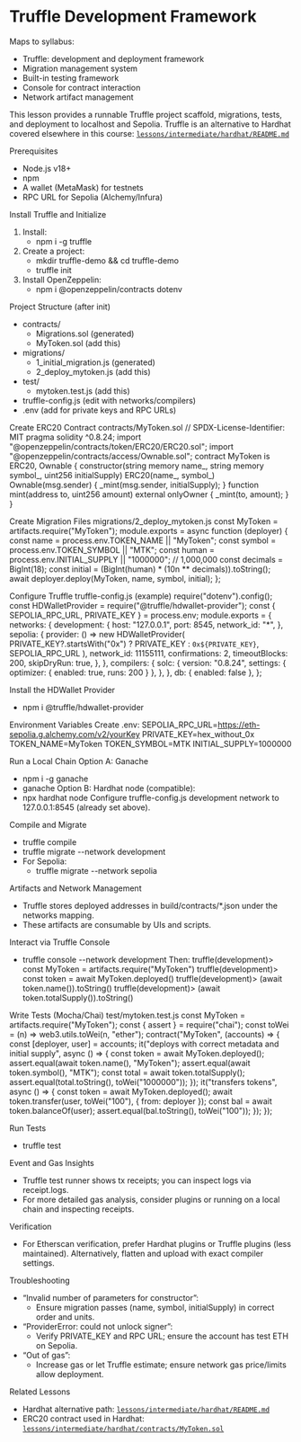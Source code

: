 # Truffle Development Framework

Maps to syllabus:
- Truffle: development and deployment framework
- Migration management system
- Built-in testing framework
- Console for contract interaction
- Network artifact management

This lesson provides a runnable Truffle project scaffold, migrations, tests, and deployment to localhost and Sepolia. Truffle is an alternative to Hardhat covered elsewhere in this course: [`lessons/intermediate/hardhat/README.md`](lessons/intermediate/hardhat/README.md)

Prerequisites
- Node.js v18+
- npm
- A wallet (MetaMask) for testnets
- RPC URL for Sepolia (Alchemy/Infura)

Install Truffle and Initialize
1) Install:
   - npm i -g truffle
2) Create a project:
   - mkdir truffle-demo && cd truffle-demo
   - truffle init
3) Install OpenZeppelin:
   - npm i @openzeppelin/contracts dotenv

Project Structure (after init)
- contracts/
  - Migrations.sol (generated)
  - MyToken.sol (add this)
- migrations/
  - 1_initial_migration.js (generated)
  - 2_deploy_mytoken.js (add this)
- test/
  - mytoken.test.js (add this)
- truffle-config.js (edit with networks/compilers)
- .env (add for private keys and RPC URLs)

Create ERC20 Contract
contracts/MyToken.sol
// SPDX-License-Identifier: MIT
pragma solidity ^0.8.24;
import "@openzeppelin/contracts/token/ERC20/ERC20.sol";
import "@openzeppelin/contracts/access/Ownable.sol";
contract MyToken is ERC20, Ownable {
    constructor(string memory name_, string memory symbol_, uint256 initialSupply) ERC20(name_, symbol_) Ownable(msg.sender) {
        _mint(msg.sender, initialSupply);
    }
    function mint(address to, uint256 amount) external onlyOwner {
        _mint(to, amount);
    }
}

Create Migration Files
migrations/2_deploy_mytoken.js
const MyToken = artifacts.require("MyToken");
module.exports = async function (deployer) {
  const name = process.env.TOKEN_NAME || "MyToken";
  const symbol = process.env.TOKEN_SYMBOL || "MTK";
  const human = process.env.INITIAL_SUPPLY || "1000000"; // 1,000,000
  const decimals = BigInt(18);
  const initial = (BigInt(human) * (10n ** decimals)).toString();
  await deployer.deploy(MyToken, name, symbol, initial);
};

Configure Truffle
truffle-config.js (example)
require("dotenv").config();
const HDWalletProvider = require("@truffle/hdwallet-provider");
const { SEPOLIA_RPC_URL, PRIVATE_KEY } = process.env;
module.exports = {
  networks: {
    development: {
      host: "127.0.0.1",
      port: 8545,
      network_id: "*",
    },
    sepolia: {
      provider: () => new HDWalletProvider(
        PRIVATE_KEY?.startsWith("0x") ? PRIVATE_KEY : `0x${PRIVATE_KEY}`,
        SEPOLIA_RPC_URL
      ),
      network_id: 11155111,
      confirmations: 2,
      timeoutBlocks: 200,
      skipDryRun: true,
    },
  },
  compilers: {
    solc: {
      version: "0.8.24",
      settings: { optimizer: { enabled: true, runs: 200 } },
    },
  },
  db: { enabled: false },
};

Install the HDWallet Provider
- npm i @truffle/hdwallet-provider

Environment Variables
Create .env:
SEPOLIA_RPC_URL=https://eth-sepolia.g.alchemy.com/v2/yourKey
PRIVATE_KEY=hex_without_0x
TOKEN_NAME=MyToken
TOKEN_SYMBOL=MTK
INITIAL_SUPPLY=1000000

Run a Local Chain
Option A: Ganache
- npm i -g ganache
- ganache
Option B: Hardhat node (compatible):
- npx hardhat node
Configure truffle-config.js development network to 127.0.0.1:8545 (already set above).

Compile and Migrate
- truffle compile
- truffle migrate --network development
- For Sepolia:
  - truffle migrate --network sepolia

Artifacts and Network Management
- Truffle stores deployed addresses in build/contracts/*.json under the networks mapping.
- These artifacts are consumable by UIs and scripts.

Interact via Truffle Console
- truffle console --network development
Then:
truffle(development)> const MyToken = artifacts.require("MyToken")
truffle(development)> const token = await MyToken.deployed()
truffle(development)> (await token.name()).toString()
truffle(development)> (await token.totalSupply()).toString()

Write Tests (Mocha/Chai)
test/mytoken.test.js
const MyToken = artifacts.require("MyToken");
const { assert } = require("chai");
const toWei = (n) => web3.utils.toWei(n, "ether");
contract("MyToken", (accounts) => {
  const [deployer, user] = accounts;
  it("deploys with correct metadata and initial supply", async () => {
    const token = await MyToken.deployed();
    assert.equal(await token.name(), "MyToken");
    assert.equal(await token.symbol(), "MTK");
    const total = await token.totalSupply();
    assert.equal(total.toString(), toWei("1000000"));
  });
  it("transfers tokens", async () => {
    const token = await MyToken.deployed();
    await token.transfer(user, toWei("100"), { from: deployer });
    const bal = await token.balanceOf(user);
    assert.equal(bal.toString(), toWei("100"));
  });
});

Run Tests
- truffle test

Event and Gas Insights
- Truffle test runner shows tx receipts; you can inspect logs via receipt.logs.
- For more detailed gas analysis, consider plugins or running on a local chain and inspecting receipts.

Verification
- For Etherscan verification, prefer Hardhat plugins or Truffle plugins (less maintained). Alternatively, flatten and upload with exact compiler settings.

Troubleshooting
- “Invalid number of parameters for constructor”:
  - Ensure migration passes (name, symbol, initialSupply) in correct order and units.
- “ProviderError: could not unlock signer”:
  - Verify PRIVATE_KEY and RPC URL; ensure the account has test ETH on Sepolia.
- “Out of gas”:
  - Increase gas or let Truffle estimate; ensure network gas price/limits allow deployment.

Related Lessons
- Hardhat alternative path: [`lessons/intermediate/hardhat/README.md`](lessons/intermediate/hardhat/README.md)
- ERC20 contract used in Hardhat: [`lessons/intermediate/hardhat/contracts/MyToken.sol`](lessons/intermediate/hardhat/contracts/MyToken.sol)